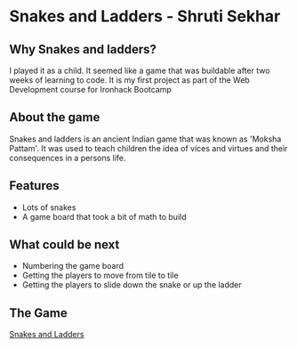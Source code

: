 # Snakes and Ladders - Shruti Sekhar

## Why Snakes and ladders?

I played it as a child. It seemed like a game that was buildable after two weeks of learning to code. It is my first project as part of the Web Development course for Ironhack Bootcamp

## About the game

Snakes and ladders is an ancient Indian game that was known as 'Moksha Pattam'. It was used to teach children the idea of vices and virtues and their consequences in a persons life.

## Features

- Lots of snakes
- A game board that took a bit of math to build

## What could be next

- Numbering the game board
- Getting the players to move from tile to tile
- Getting the players to slide down the snake or up the ladder

## The Game

[Snakes and Ladders](https://sshaker2.github.io/snakes-and-ladders/)
